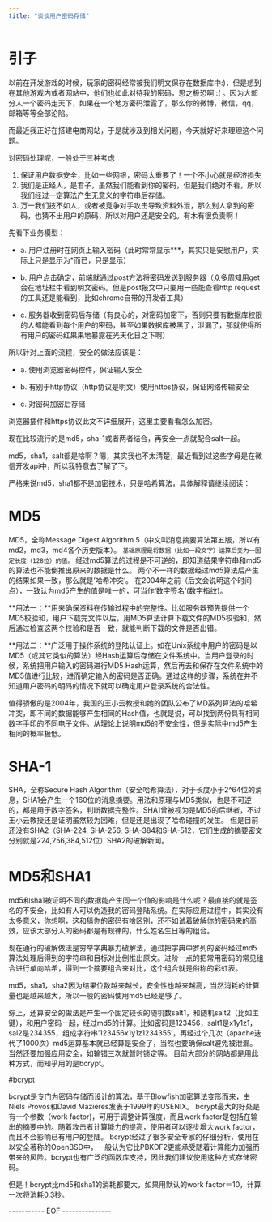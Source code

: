 ```yaml
---
title: "谈谈用户密码存储"
---
```


# 引子

以前在开发游戏的时候，玩家的密码经常被我们明文保存在数据库中:)，但是想到在其他游戏内或者网站中，他们也如此对待我的密码，思之极恐啊 :( 。因为大部分人一个密码走天下，如果在一个地方密码泄露了，那么你的微博，微信，qq，邮箱等等全部沦陷。

而最近我正好在搭建电商网站，于是就涉及到相关问题，今天就好好来理理这个问题。

<!--break-->

对密码处理呢，一般处于三种考虑

1. 保证用户数据安全，比如一些网银，密码太重要了！一个不小心就是经济损失
2. 我们是正经人，是君子，虽然我们能看到你的密码，但是我们绝对不看，所以我们经过一定算法产生无意义的字符串后存储。
3. 万一我们技不如人，或者被竞争对手攻击导致资料外泄，那么别人拿到的密码，也猜不出用户的原码，所以对用户还是安全的。有木有很负责啊！

先看下业务模型：

- a. 用户注册时在网页上输入密码（此时常常显示***，其实只是安慰用户，实际上只是显示为*而已，只是显示）

- b. 用户点击确定，前端就通过post方法将密码发送到服务器（众多周知用get会在地址栏中看到明文密码。但是post报文中只要用一些能查看http request的工具还是能看到，比如chrome自带的开发者工具）

- c. 服务器收到密码后存储（有良心的，对密码加密下，否则只要有数据库权限的人都能看到每个用户的密码，甚至如果数据库被黑了，泄漏了，那就使得所有用户的密码红果果地暴露在光天化日之下啊）

所以针对上面的流程，安全的做法应该是：

- a. 使用浏览器密码控件，保证输入安全

- b. 有别于http协议（http协议是明文）使用https协议，保证网络传输安全

- c. 对密码加密后存储

浏览器插件和https协议此文不详细展开，这里主要看看怎么加密。

现在比较流行的是md5，sha-1或者两者结合，再安全一点就配合salt一起。

md5，sha1，salt都是啥啊？嗯，其实我也不太清楚，最近看到过这些字母是在微信开发api中，所以我特意去了解了下。

严格来说md5，sha1都不是加密技术，只是哈希算法，具体解释请继续阅读：

# MD5
MD5，全称Message Digest Algorithm 5（中文叫消息摘要算法第五版，所以有md2，md3，md4各个历史版本）。
`基础原理是将数据（比如一段文字）运算后变为一固定长度（128位）的值。`
经过md5算法的过程是不可逆的，即知道结果字符串和md5的算法也不能倒推出原来的数据是什么。
两个不一样的数据经过md5算法后产生的结果如果一致，那么就是’哈希冲突’。
在2004年之前（后文会说明这个时间点），一致认为md5产生的值是唯一的，可当作‘数字签名’(数字指纹)。

**用法一：**用来确保资料在传输过程中的完整性。比如服务器预先提供一个MD5校验和，用户下载完文件以后，用MD5算法计算下载文件的MD5校验和，然后通过检查这两个校验和是否一致，就能判断下载的文件是否出错。

**用法二：**广泛用于操作系统的登陆认证上。如在Unix系统中用户的密码是以MD5（或其它类似的算法）经Hash运算后存储在文件系统中。当用户登录的时候，系统把用户输入的密码进行MD5 Hash运算，然后再去和保存在文件系统中的MD5值进行比较，进而确定输入的密码是否正确。通过这样的步骤，系统在并不知道用户密码的明码的情况下就可以确定用户登录系统的合法性。

值得骄傲的是2004年，我国的王小云教授和她的团队公布了MD系列算法的哈希冲突，即不同的数据能够产生相同的Hash值，也就是说，可以找到两份具有相同数字手印的不同电子文件。从理论上说明md5的不安全性，但是实际中md5产生相同的概率极低。

# SHA-1
SHA，全称Secure Hash Algorithm（安全哈希算法），对于长度小于2^64位的消息，SHA1会产生一个160位的消息摘要。用法和原理与MD5类似，也是不可逆的，都是用于数字签名，判断数据完整性。SHA1曾被视为是MD5的后继者，不过王小云教授还是证明虽然较为困难，但是还是出现了哈希碰撞的发生。
但是目前还没有SHA2（SHA-224, SHA-256, SHA-384和SHA-512，它们生成的摘要密文分别就是224,256,384,512位）SHA2的破解新闻。

# MD5和SHA1
md5和sha1被证明不同的数据能产生同一个值的影响是什么呢？最直接的就是签名的不安全，比如有人可以伪造我的密码登陆系统。在实际应用过程中，其实没有太多意义，你想啊，这和猜你的密码有啥区别，还不如试着破解你的密码来的高效，应该大部分人的密码都是有规律的，什么姓名生日等的组合。

现在通行的破解做法是穷举字典暴力破解法，通过把字典中罗列的密码经过md5算法处理后得到的字符串和目标对比倒推出原文。进阶一点的把常用密码的常见组合进行单向哈希，得到一个摘要组合来对比，这个组合就是俗称的彩虹表。

md5，sha1，sha2因为结果位数越来越长，安全性也越来越高，当然消耗的计算量也是越来越大，所以一般的密码使用md5已经是够了。

综上，还算安全的做法是产生一个固定较长的随机数salt1，和随机salt2（比如主键），和用户密码一起，经过md5的计算。比如密码是123456，salt1是x1y1z1，sal2是234355，组成字符串’123456x1y1z1234355’，再经过个几次（apache迭代了1000次）md5运算基本就已经算是安全了，当然也要确保salt避免被泄漏。当然还要加强应用安全，如输错三次就暂时锁定等。
目前大部分的网站都是用此种方式，而知乎用的是bcrypt。

#bcrypt

bcrypt是专门为密码存储而设计的算法，基于Blowfish加密算法变形而来，由Niels Provos和David Mazières发表于1999年的USENIX。
bcrypt最大的好处是有一个参数（work factor)，可用于调整计算强度，而且work factor是包括在输出的摘要中的。随着攻击者计算能力的提高，使用者可以逐步增大work factor，而且不会影响已有用户的登陆。
bcrypt经过了很多安全专家的仔细分析，使用在以安全著称的OpenBSD中，一般认为它比PBKDF2更能承受随着计算能力加强而带来的风险。bcrypt也有广泛的函数库支持，因此我们建议使用这种方式存储密码。

但是！bcrypt比md5和sha1的消耗都要大，如果用默认的work factor＝10，计算一次将消耗0.3秒。

----------- EOF ---------------
